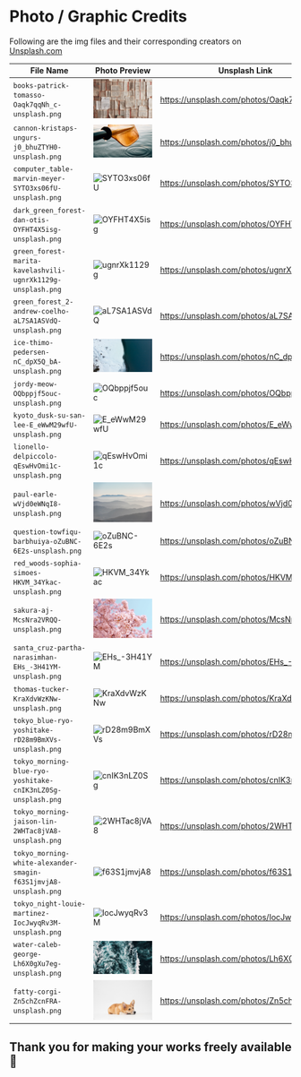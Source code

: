 # Photo / Graphic Credits

Following are the img files and their corresponding creators on [Unsplash.com](https://unsplash.com/)

| File Name                                                       | Photo Preview                                                                                     | Unsplash Link                              |
| --------------------------------------------------------------- | ------------------------------------------------------------------------------------------------- | ------------------------------------------ |
| `books-patrick-tomasso-Oaqk7qqNh_c-unsplash.png`                | ![Oaqk7qqNh_c](./public/background/books-patrick-tomasso-Oaqk7qqNh_c-unsplash.png)                | <https://unsplash.com/photos/Oaqk7qqNh_c/> |
| `cannon-kristaps-ungurs-j0_bhuZTYH0-unsplash.png`               | ![j0_bhuZTYH0](./public/background/cannon-kristaps-ungurs-j0_bhuZTYH0-unsplash.png)               | <https://unsplash.com/photos/j0_bhuZTYH0/> |
| `computer_table-marvin-meyer-SYTO3xs06fU-unsplash.png`          | ![SYTO3xs06fU](./public/background/computer_table-marvin-meyer-SYTO3xs06fU-unsplash.png)          | <https://unsplash.com/photos/SYTO3xs06fU/> |
| `dark_green_forest-dan-otis-OYFHT4X5isg-unsplash.png`           | ![OYFHT4X5isg](./public/background/dark_green_forest-dan-otis-OYFHT4X5isg-unsplash.png)           | <https://unsplash.com/photos/OYFHT4X5isg/> |
| `green_forest-marita-kavelashvili-ugnrXk1129g-unsplash.png`     | ![ugnrXk1129g](./public/background/green_forest-marita-kavelashvili-ugnrXk1129g-unsplash.png)     | <https://unsplash.com/photos/ugnrXk1129g/> |
| `green_forest_2-andrew-coelho-aL7SA1ASVdQ-unsplash.png`         | ![aL7SA1ASVdQ](./public/background/green_forest_2-andrew-coelho-aL7SA1ASVdQ-unsplash.png)         | <https://unsplash.com/photos/aL7SA1ASVdQ/> |
| `ice-thimo-pedersen-nC_dpX5Q_bA-unsplash.png`                   | ![nC_dpX5Q_bA](./public/background/ice-thimo-pedersen-nC_dpX5Q_bA-unsplash.png)                   | <https://unsplash.com/photos/nC_dpX5Q_bA/> |
| `jordy-meow-OQbppjf5ouc-unsplash.png`                           | ![OQbppjf5ouc](./public/background/jordy-meow-OQbppjf5ouc-unsplash.png)                           | <https://unsplash.com/photos/OQbppjf5ouc/> |
| `kyoto_dusk-su-san-lee-E_eWwM29wfU-unsplash.png`                | ![E_eWwM29wfU](./public/background/kyoto_dusk-su-san-lee-E_eWwM29wfU-unsplash.png)                | <https://unsplash.com/photos/E_eWwM29wfU/> |
| `lionello-delpiccolo-qEswHvOmi1c-unsplash.png`                  | ![qEswHvOmi1c](./public/background/lionello-delpiccolo-qEswHvOmi1c-unsplash.png)                  | <https://unsplash.com/photos/qEswHvOmi1c/> |
| `paul-earle-wVjd0eWNqI8-unsplash.png`                           | ![wVjd0eWNqI8](./public/background/paul-earle-wVjd0eWNqI8-unsplash.png)                           | <https://unsplash.com/photos/wVjd0eWNqI8/> |
| `question-towfiqu-barbhuiya-oZuBNC-6E2s-unsplash.png`           | ![oZuBNC-6E2s](./public/background/question-towfiqu-barbhuiya-oZuBNC-6E2s-unsplash.png)           | <https://unsplash.com/photos/oZuBNC-6E2s/> |
| `red_woods-sophia-simoes-HKVM_34Ykac-unsplash.png`              | ![HKVM_34Ykac](./public/background/red_woods-sophia-simoes-HKVM_34Ykac-unsplash.png)              | <https://unsplash.com/photos/HKVM_34Ykac/> |
| `sakura-aj-McsNra2VRQQ-unsplash.png`                            | ![McsNra2VRQQ](./public/background/sakura-aj-McsNra2VRQQ-unsplash.png)                            | <https://unsplash.com/photos/McsNra2VRQQ/> |
| `santa_cruz-partha-narasimhan-EHs_-3H41YM-unsplash.png`         | ![EHs_-3H41YM](./public/background/santa_cruz-partha-narasimhan-EHs_-3H41YM-unsplash.png)         | <https://unsplash.com/photos/EHs_-3H41YM/> |
| `thomas-tucker-KraXdvWzKNw-unsplash.png`                        | ![KraXdvWzKNw](./public/background/thomas-tucker-KraXdvWzKNw-unsplash.png)                        | <https://unsplash.com/photos/KraXdvWzKNw/> |
| `tokyo_blue-ryo-yoshitake-rD28m9BmXVs-unsplash.png`             | ![rD28m9BmXVs](./public/background/tokyo_blue-ryo-yoshitake-rD28m9BmXVs-unsplash.png)             | <https://unsplash.com/photos/rD28m9BmXVs/> |
| `tokyo_morning-blue-ryo-yoshitake-cnIK3nLZ0Sg-unsplash.png`     | ![cnIK3nLZ0Sg](./public/background/tokyo_morning-blue-ryo-yoshitake-cnIK3nLZ0Sg-unsplash.png)     | <https://unsplash.com/photos/cnIK3nLZ0Sg/> |
| `tokyo_morning-jaison-lin-2WHTac8jVA8-unsplash.png`             | ![2WHTac8jVA8](./public/background/tokyo_morning-jaison-lin-2WHTac8jVA8-unsplash.png)             | <https://unsplash.com/photos/2WHTac8jVA8/> |
| `tokyo_morning-white-alexander-smagin-f63S1jmvjA8-unsplash.png` | ![f63S1jmvjA8](./public/background/tokyo_morning-white-alexander-smagin-f63S1jmvjA8-unsplash.png) | <https://unsplash.com/photos/f63S1jmvjA8/> |
| `tokyo_night-louie-martinez-IocJwyqRv3M-unsplash.png`           | ![IocJwyqRv3M](./public/background/tokyo_night-louie-martinez-IocJwyqRv3M-unsplash.png)           | <https://unsplash.com/photos/IocJwyqRv3M/> |
| `water-caleb-george-Lh6X0gXu7eg-unsplash.png`                   | ![Lh6X0gXu7eg](./public/background/water-caleb-george-Lh6X0gXu7eg-unsplash.png)                   | <https://unsplash.com/photos/Lh6X0gXu7eg/> |
| `fatty-corgi-Zn5chZcnFRA-unsplash.png`                          | ![Zn5chZcnFRA](./public/background/fatty-corgi-Zn5chZcnFRA-unsplash.png)                          | <https://unsplash.com/photos/Zn5chZcnFRA/> |

## Thank you for making your works freely available 🙇
